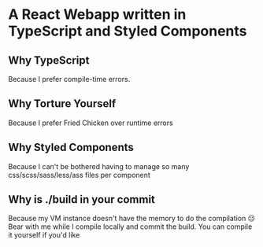 # A React Webapp written in TypeScript and Styled Components

## Why TypeScript
Because I prefer compile-time errors. 

## Why Torture Yourself
Because I prefer Fried Chicken over runtime errors

## Why Styled Components
Because I can't be bothered having to manage so many css/scss/sass/less/ass files per component

## Why is ./build in your commit
Because my VM instance doesn't have the memory to do the compilation ☹️
Bear with me while I compile locally and commit the build. You can compile it yourself if you'd like